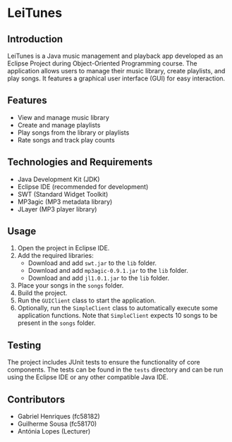# LeiTunes

## Introduction
LeiTunes is a Java music management and playback app developed as an Eclipse Project during Object-Oriented Programming course. The application allows users to manage their music library, create playlists, and play songs. It features a graphical user interface (GUI) for easy interaction.

## Features
- View and manage music library
- Create and manage playlists
- Play songs from the library or playlists
- Rate songs and track play counts

## Technologies and Requirements
- Java Development Kit (JDK)
- Eclipse IDE (recommended for development)
- SWT (Standard Widget Toolkit)
- MP3agic (MP3 metadata library)
- JLayer (MP3 player library)

## Usage
1. Open the project in Eclipse IDE.
2. Add the required libraries:
    - Download and add `swt.jar` to the `lib` folder.
    - Download and add `mp3agic-0.9.1.jar` to the `lib` folder.
    - Download and add `jl1.0.1.jar` to the `lib` folder.
3. Place your songs in the `songs` folder.
4. Build the project.
5. Run the `GUIClient` class to start the application.
6. Optionally, run the `SimpleClient` class to automatically execute some application functions. Note that `SimpleClient` expects 10 songs to be present in the `songs` folder.

## Testing
The project includes JUnit tests to ensure the functionality of core components. The tests can be found in the `tests` directory and can be run using the Eclipse IDE or any other compatible Java IDE.

## Contributors
- Gabriel Henriques (fc58182)
- Guilherme Sousa (fc58170)
- Antónia Lopes (Lecturer)